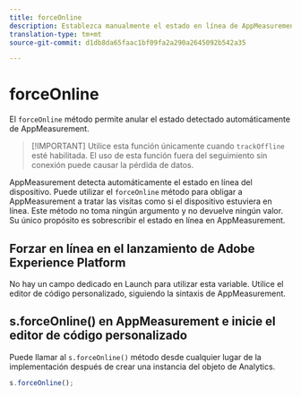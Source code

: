 ```yaml
---
title: forceOnline
description: Establezca manualmente el estado en línea de AppMeasurement.
translation-type: tm+mt
source-git-commit: d1db8da65faac1bf09fa2a290a2645092b542a35

---
```



# forceOnline

El `forceOnline` método permite anular el estado detectado automáticamente de AppMeasurement.

> [!IMPORTANT] Utilice esta función únicamente cuando `trackOffline` esté habilitada. El uso de esta función fuera del seguimiento sin conexión puede causar la pérdida de datos.

AppMeasurement detecta automáticamente el estado en línea del dispositivo. Puede utilizar el `forceOnline` método para obligar a AppMeasurement a tratar las visitas como si el dispositivo estuviera en línea. Este método no toma ningún argumento y no devuelve ningún valor. Su único propósito es sobrescribir el estado en línea en AppMeasurement.

## Forzar en línea en el lanzamiento de Adobe Experience Platform

No hay un campo dedicado en Launch para utilizar esta variable. Utilice el editor de código personalizado, siguiendo la sintaxis de AppMeasurement.

## s.forceOnline() en AppMeasurement e inicie el editor de código personalizado

Puede llamar al `s.forceOnline()` método desde cualquier lugar de la implementación después de crear una instancia del objeto de Analytics.

```js
s.forceOnline();
```
